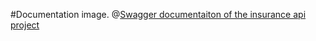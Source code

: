 #Documentation image.
@[Swagger documentaiton of the insurance api project](insurance-api-endpoints.png)

